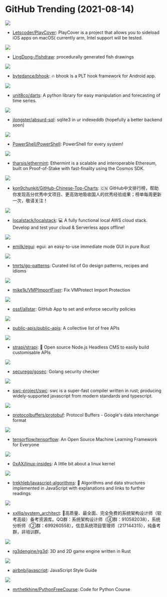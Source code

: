 # GitHub Trending (2021-08-14)

![](https://img.shields.io/badge/Objective-C-New%20390-green?style=flat-square&logo=appveyor)
- [Letscoder/PlayCover](https://github.com/Letscoder/PlayCover): PlayCover is a project that allows you to sideload iOS apps on macOS( currently arm, Intel support will be tested.

![](https://img.shields.io/badge/JavaScript-New%20257-green?style=flat-square&logo=appveyor)
- [LingDong-/fishdraw](https://github.com/LingDong-/fishdraw): procedurally generated fish drawings

![](https://img.shields.io/badge/C-New%2061-green?style=flat-square&logo=appveyor)
- [bytedance/bhook](https://github.com/bytedance/bhook): 🔥 bhook is a PLT hook framework for Android app.

![](https://img.shields.io/badge/Python-New%20396-green?style=flat-square&logo=appveyor)
- [unit8co/darts](https://github.com/unit8co/darts): A python library for easy manipulation and forecasting of time series.

![](https://img.shields.io/badge/JavaScript-New%201-green?style=flat-square&logo=appveyor)
- [jlongster/absurd-sql](https://github.com/jlongster/absurd-sql): sqlite3 in ur indexeddb (hopefully a better backend soon)

![](https://img.shields.io/badge/C%23-New%2042-green?style=flat-square&logo=appveyor)
- [PowerShell/PowerShell](https://github.com/PowerShell/PowerShell): PowerShell for every system!

![](https://img.shields.io/badge/JavaScript-New%20609-green?style=flat-square&logo=appveyor)
- [tharsis/ethermint](https://github.com/tharsis/ethermint): Ethermint is a scalable and interoperable Ethereum, built on Proof-of-Stake with fast-finality using the Cosmos SDK.

![](https://img.shields.io/badge/Java-New%20314-green?style=flat-square&logo=appveyor)
- [kon9chunkit/GitHub-Chinese-Top-Charts](https://github.com/kon9chunkit/GitHub-Chinese-Top-Charts): 🇨🇳 GitHub中文排行榜，帮助你发现高分优秀中文项目、更高效地吸收国人的优秀经验成果；榜单每周更新一次，敬请关注！

![](https://img.shields.io/badge/Python-New%20970-green?style=flat-square&logo=appveyor)
- [localstack/localstack](https://github.com/localstack/localstack): 💻 A fully functional local AWS cloud stack. Develop and test your cloud & Serverless apps offline!

![](https://img.shields.io/badge/Rust-New%20544-green?style=flat-square&logo=appveyor)
- [emilk/egui](https://github.com/emilk/egui): egui: an easy-to-use immediate mode GUI in pure Rust

![](https://img.shields.io/badge/Go-New%20151-green?style=flat-square&logo=appveyor)
- [tmrts/go-patterns](https://github.com/tmrts/go-patterns): Curated list of Go design patterns, recipes and idioms

![](https://img.shields.io/badge/C%2B%2B-New%2045-green?style=flat-square&logo=appveyor)
- [mike1k/VMPImportFixer](https://github.com/mike1k/VMPImportFixer): Fix VMProtect Import Protection

![](https://img.shields.io/badge/Go-New%20152-green?style=flat-square&logo=appveyor)
- [ossf/allstar](https://github.com/ossf/allstar): GitHub App to set and enforce security policies

![](https://img.shields.io/badge/Python-New%20661-green?style=flat-square&logo=appveyor)
- [public-apis/public-apis](https://github.com/public-apis/public-apis): A collective list of free APIs

![](https://img.shields.io/badge/JavaScript-New%20288-green?style=flat-square&logo=appveyor)
- [strapi/strapi](https://github.com/strapi/strapi): 🚀 Open source Node.js Headless CMS to easily build customisable APIs

![](https://img.shields.io/badge/Go-New%20135-green?style=flat-square&logo=appveyor)
- [securego/gosec](https://github.com/securego/gosec): Golang security checker

![](https://img.shields.io/badge/TypeScript-New%20332-green?style=flat-square&logo=appveyor)
- [swc-project/swc](https://github.com/swc-project/swc): swc is a super-fast compiler written in rust; producing widely-supported javascript from modern standards and typescript.

![](https://img.shields.io/badge/C%2B%2B-New%20144-green?style=flat-square&logo=appveyor)
- [protocolbuffers/protobuf](https://github.com/protocolbuffers/protobuf): Protocol Buffers - Google's data interchange format

![](https://img.shields.io/badge/C%2B%2B-New%20156-green?style=flat-square&logo=appveyor)
- [tensorflow/tensorflow](https://github.com/tensorflow/tensorflow): An Open Source Machine Learning Framework for Everyone

![](https://img.shields.io/badge/Python-New%2049-green?style=flat-square&logo=appveyor)
- [0xAX/linux-insides](https://github.com/0xAX/linux-insides): A little bit about a linux kernel

![](https://img.shields.io/badge/JavaScript-New%20376-green?style=flat-square&logo=appveyor)
- [trekhleb/javascript-algorithms](https://github.com/trekhleb/javascript-algorithms): 📝 Algorithms and data structures implemented in JavaScript with explanations and links to further readings

![](https://img.shields.io/badge/HTML-New%20110-green?style=flat-square&logo=appveyor)
- [xxlllq/system_architect](https://github.com/xxlllq/system_architect): 💯高质量、最全面、完全免费的系统架构设计师（软考高级）备考资源库。QQ群：系统架构设计师（④群：910582038），系统分析师（②群：699260558），信息系统项目管理师（217144315），纯备考群，非培训群。

![](https://img.shields.io/badge/Rust-New%2099-green?style=flat-square&logo=appveyor)
- [rg3dengine/rg3d](https://github.com/rg3dengine/rg3d): 3D and 2D game engine written in Rust

![](https://img.shields.io/badge/JavaScript-New%20107-green?style=flat-square&logo=appveyor)
- [airbnb/javascript](https://github.com/airbnb/javascript): JavaScript Style Guide

![](https://img.shields.io/badge/Python-New%2015-green?style=flat-square&logo=appveyor)
- [mrthetkhine/PythonFreeCourse](https://github.com/mrthetkhine/PythonFreeCourse): Code for Python Course

